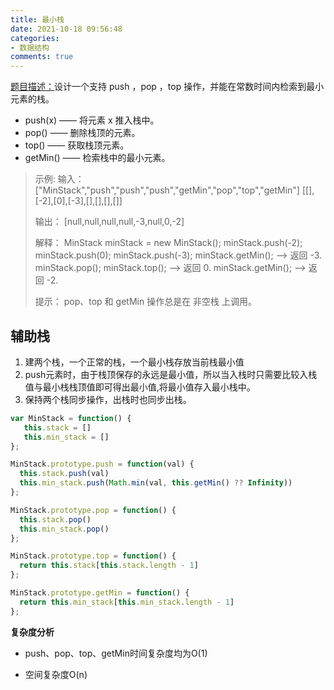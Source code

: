 ```yaml
---
title: 最小栈
date: 2021-10-18 09:56:48
categories:
- 数据结构
comments: true
---
```


[题目描述：](https://leetcode-cn.com/problems/min-stack/)设计一个支持 push ，pop ，top 操作，并能在常数时间内检索到最小元素的栈。

<!-- more -->

- push(x) —— 将元素 x 推入栈中。
- pop() —— 删除栈顶的元素。
- top() —— 获取栈顶元素。
- getMin() —— 检索栈中的最小元素。

> 示例:
> 输入：
> ["MinStack","push","push","push","getMin","pop","top","getMin"]
> [[],[-2],[0],[-3],[],[],[],[]]
>
> 输出：
> [null,null,null,null,-3,null,0,-2]
>
> 解释：
> MinStack minStack = new MinStack();
> minStack.push(-2);
> minStack.push(0);
> minStack.push(-3);
> minStack.getMin();   --> 返回 -3.
> minStack.pop();
> minStack.top();      --> 返回 0.
> minStack.getMin();   --> 返回 -2.
>
> 提示：
> pop、top 和 getMin 操作总是在 非空栈 上调用。



## 辅助栈

1. 建两个栈，一个正常的栈，一个最小栈存放当前栈最小值
2. push元素时，由于栈顶保存的永远是最小值，所以当入栈时只需要比较入栈值与最小栈栈顶值即可得出最小值,将最小值存入最小栈中。
3. 保持两个栈同步操作，出栈时也同步出栈。

```js
var MinStack = function() {
   this.stack = []
   this.min_stack = []
};

MinStack.prototype.push = function(val) {
  this.stack.push(val)
  this.min_stack.push(Math.min(val, this.getMin() ?? Infinity))
};

MinStack.prototype.pop = function() {
  this.stack.pop()
  this.min_stack.pop()
};

MinStack.prototype.top = function() {
  return this.stack[this.stack.length - 1]
};

MinStack.prototype.getMin = function() {
  return this.min_stack[this.min_stack.length - 1]
};
```

**复杂度分析**

- push、pop、top、getMin时间复杂度均为O(1)

- 空间复杂度O(n)
